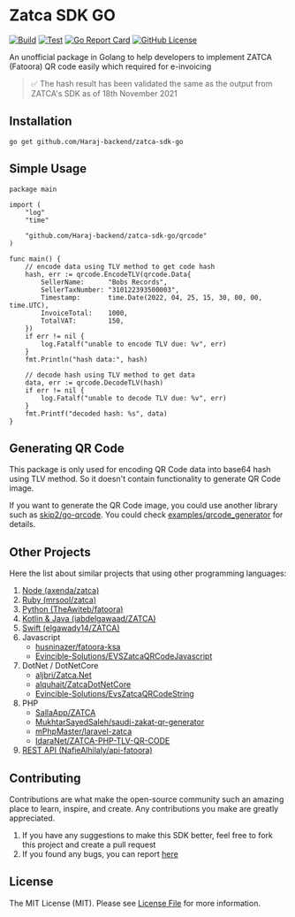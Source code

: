 # Zatca SDK GO

[![Build](https://github.com/Haraj-backend/zatca-sdk-go/actions/workflows/build.yml/badge.svg)](https://github.com/Haraj-backend/zatca-sdk-go/actions/workflows/build.yml)
[![Test](https://github.com/Haraj-backend/zatca-sdk-go/actions/workflows/test.yml/badge.svg)](https://github.com/Haraj-backend/zatca-sdk-go/actions/workflows/test.yml)
[![Go Report Card](https://goreportcard.com/badge/github.com/Haraj-backend/zatca-sdk-go)](https://goreportcard.com/report/github.com/Haraj-backend/zatca-sdk-go)
[![GitHub License](https://img.shields.io/badge/license-MIT-blue.svg)](https://raw.githubusercontent.com/user/project/master/LICENSE)

An unofficial package in Golang to help developers to implement ZATCA (Fatoora) QR code easily which required for e-invoicing

> ✅ The hash result has been validated the same as the output from ZATCA's SDK as of 18th November 2021

## Installation

```
go get github.com/Haraj-backend/zatca-sdk-go
```

## Simple Usage

```golang
package main

import (
	"log"
	"time"

	"github.com/Haraj-backend/zatca-sdk-go/qrcode"
)

func main() {
	// encode data using TLV method to get code hash
	hash, err := qrcode.EncodeTLV(qrcode.Data{
		SellerName:      "Bobs Records",
		SellerTaxNumber: "310122393500003",
		Timestamp:       time.Date(2022, 04, 25, 15, 30, 00, 00, time.UTC),
		InvoiceTotal:    1000,
		TotalVAT:        150,
	})
	if err != nil {
		log.Fatalf("unable to encode TLV due: %v", err)
	}
	fmt.Println("hash data:", hash)

	// decode hash using TLV method to get data
	data, err := qrcode.DecodeTLV(hash)
	if err != nil {
		log.Fatalf("unable to decode TLV due: %v", err)
	}
	fmt.Printf("decoded hash: %s", data)
}
```

## Generating QR Code

This package is only used for encoding QR Code data into base64 hash using TLV method. So it doesn't contain functionality to generate QR Code image.

If you want to generate the QR Code image, you could use another library such as [skip2/go-qrcode](https://github.com/skip2/go-qrcode). You could check [examples/qrcode_generator](./examples/qrcode_generator) for details.

## Other Projects
Here the list about similar projects that using other programming languages:
1. [Node (axenda/zatca)](https://github.com/axenda/zatca)
2. [Ruby (mrsool/zatca)](https://github.com/mrsool/zatca)
3. [Python (TheAwiteb/fatoora)](https://github.com/TheAwiteb/fatoora)
4. [Kotlin & Java (iabdelgawaad/ZATCA)](https://github.com/iabdelgawaad/ZATCA)
5. [Swift (elgawady14/ZATCA)](https://github.com/elgawady14/ZATCA)
6. Javascript
	- [husninazer/fatoora-ksa](https://github.com/husninazer/fatoora-ksa)
	- [Evincible-Solutions/EVSZatcaQRCodeJavascript](https://github.com/Evincible-Solutions/EVSZatcaQRCodeJavascript)
7. DotNet / DotNetCore
	- [aljbri/Zatca.Net](https://github.com/aljbri/Zatca.Net)
	- [alquhait/ZatcaDotNetCore](https://github.com/alquhait/ZatcaDotNetCore)
	- [Evincible-Solutions/EvsZatcaQRCodeString](https://github.com/Evincible-Solutions/EvsZatcaQRCodeString)
8. PHP
	- [SallaApp/ZATCA](https://github.com/SallaApp/ZATCA)
	- [MukhtarSayedSaleh/saudi-zakat-qr-generator](https://github.com/MukhtarSayedSaleh/saudi-zakat-qr-generator)
	- [mPhpMaster/laravel-zatca](https://github.com/mPhpMaster/laravel-zatca)
	- [IdaraNet/ZATCA-PHP-TLV-QR-CODE](https://github.com/IdaraNet/ZATCA-PHP-TLV-QR-CODE)
9. [REST API (NafieAlhilaly/api-fatoora)](https://github.com/NafieAlhilaly/api-fatoora)

## Contributing

Contributions are what make the open-source community such an amazing place to learn, inspire, and create. Any contributions you make are greatly appreciated.

1. If you have any suggestions to make this SDK better, feel free to fork this project and create a pull request
2. If you found any bugs, you can report [here](https://github.com/Haraj-backend/zatca-sdk-go/issues)

## License
The MIT License (MIT). Please see [License File](LICENSE) for more information.
